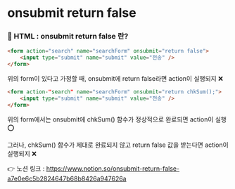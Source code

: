 # onsubmit return false

### 🧠 HTML : onsubmit return false 란?

```html
<form action="search" name="searchForm" onsubmit="return false">
	<input type="submit" name="submit" value="전송" />
</form>
```

위의 form이 있다고 가정할 때, onsubmit에 return false라면 action이 실행되지 ❌

```html
<form action-"search" name="searchForm" onsubmit="return chkSum();">
	<input type="submit" name="submit" value="전송" />
</form>
```

위의 form에서는 onsubmit에 chkSum() 함수가 정상적으로 완료되면 action이 실행 ⭕

그러나, chkSum() 함수가 제대로 완료되지 않고 return false 값을 받는다면 action이 실행되지 ❌

👉 노션 링크 : https://www.notion.so/onsubmit-return-false-a7e0e6c5b2824647b68b8426a947626a
